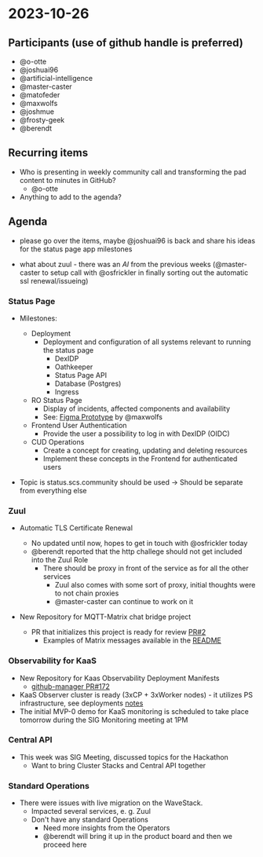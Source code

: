 # 2023-10-26

## Participants (use of github handle is preferred)

- @o-otte
- @joshuai96
- @artificial-intelligence
- @master-caster
- @matofeder
- @maxwolfs
- @joshmue
- @frosty-geek
- @berendt

## Recurring items

* Who is presenting in weekly community call and transforming the pad content to minutes in GitHub?
    * @o-otte
* Anything to add to the agenda?

## Agenda

- please go over the items, maybe @joshuai96 is back and share his ideas for the status page app milestones

- what about zuul - there was an _AI_ from the previous weeks (@master-caster to setup call with @osfrickler in finally sorting out the automatic ssl renewal/issueing)

### Status Page

- Milestones:
    - Deployment
        - Deployment and configuration of all systems relevant to running the status page
            - DexIDP
            - Oathkeeper
            - Status Page API
            - Database (Postgres)
            - Ingress
    - RO Status Page
        - Display of incidents, affected components and availability
        - See: [Figma Prototype](https://www.figma.com/file/jNUH6VT2VzXcJKz3wAhLO2/SCS-Website?type=design&node-id=1023%3A97&mode=design&t=s4aoiodfpWnhD9e2-1) by @maxwolfs
    - Frontend User Authentication
        - Provide the user a possibility to log in with DexIDP (OIDC)
    - CUD Operations
        - Create a concept for creating, updating and deleting resources
        - Implement these concepts in the Frontend for authenticated users

- Topic is status.scs.community should be used -> Should be separate from everything else

### Zuul

- Automatic TLS Certificate Renewal
    - No updated until now, hopes to get in touch with @osfrickler today
    - @berendt reported that the http challege should not get included into the Zuul Role
        - There should be proxy in front of the service as for all the other services
            - Zuul also comes with some sort of proxy, initial thoughts were to not chain proxies
            - @master-caster can continue to work on it

- New Repository for MQTT-Matrix chat bridge project 
    - PR that initializes this project is ready for review [PR#2](https://github.com/SovereignCloudStack/zuul-mqtt-matrix-bridge/pull/2)
        - Examples of Matrix messages available in the [README](https://github.com/SovereignCloudStack/zuul-mqtt-matrix-bridge/tree/init?tab=readme-ov-file#matrix-messages)

### Observability for KaaS

- New Repository for Kaas Observability Deployment Manifests
    - [github-manager PR#172](https://github.com/SovereignCloudStack/github-manager/pull/172)
- KaaS Observer cluster is ready (3xCP + 3xWorker nodes) - it utilizes PS infrastructure, see deployments [notes](https://input.scs.community/kaas-monitoring#Infrastructure)
- The initial MVP-0 demo for KaaS monitoring is scheduled to take place tomorrow during the SIG Monitoring meeting at 1PM

### Central API

- This week was SIG Meeting, discussed topics for the Hackathon
    - Want to bring Cluster Stacks and Central API together

### Standard Operations

- There were issues with live migration on the WaveStack.
    - Impacted several services, e. g. Zuul
    - Don't have any standard Operations
        - Need more insights from the Operators
        - @berendt will bring it up in the product board and then we proceed here
